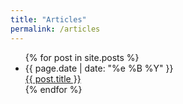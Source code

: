 ```yaml
---
title: "Articles"
permalink: /articles
---
```

<ul id="articleList">
{% for post in site.posts %}
  <li>
    <div>{{ page.date | date: "%e %B %Y" }}</div>
    <div><a href="{{ post.url }}">{{ post.title }}</a></div></li>
{% endfor %}
</ul>